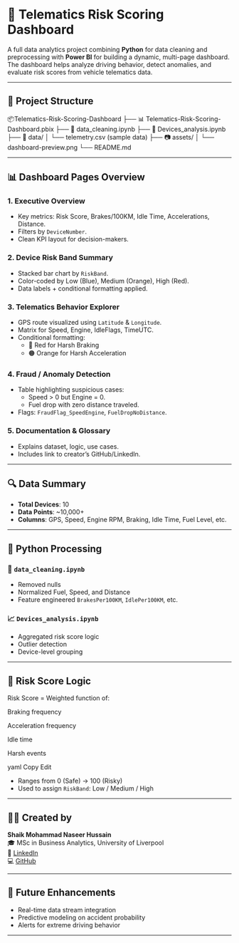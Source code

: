 # 🚗 Telematics Risk Scoring Dashboard

A full data analytics project combining **Python** for data cleaning and preprocessing with **Power BI** for building a dynamic, multi-page dashboard. The dashboard helps analyze driving behavior, detect anomalies, and evaluate risk scores from vehicle telematics data.

---

## 📁 Project Structure

📦Telematics-Risk-Scoring-Dashboard
├── 📊 Telematics-Risk-Scoring-Dashboard.pbix
├── 📓 data_cleaning.ipynb
├── 📓 Devices_analysis.ipynb
├── 📁 data/
│ └── telemetry.csv (sample data)
├── 📷 assets/
│ └── dashboard-preview.png
└── README.md


---

## 📊 Dashboard Pages Overview

### 1. **Executive Overview**
- Key metrics: Risk Score, Brakes/100KM, Idle Time, Accelerations, Distance.
- Filters by `DeviceNumber`.
- Clean KPI layout for decision-makers.

### 2. **Device Risk Band Summary**
- Stacked bar chart by `RiskBand`.
- Color-coded by Low (Blue), Medium (Orange), High (Red).
- Data labels + conditional formatting applied.

### 3. **Telematics Behavior Explorer**
- GPS route visualized using `Latitude` & `Longitude`.
- Matrix for Speed, Engine, IdleFlags, TimeUTC.
- Conditional formatting:  
  - 🔴 Red for Harsh Braking  
  - 🟠 Orange for Harsh Acceleration

### 4. **Fraud / Anomaly Detection**
- Table highlighting suspicious cases:
  - Speed > 0 but Engine = 0.
  - Fuel drop with zero distance traveled.
- Flags: `FraudFlag_SpeedEngine`, `FuelDropNoDistance`.

### 5. **Documentation & Glossary**
- Explains dataset, logic, use cases.
- Includes link to creator’s GitHub/LinkedIn.

---

## 🔍 Data Summary

- **Total Devices**: 10
- **Data Points**: ~10,000+
- **Columns**: GPS, Speed, Engine RPM, Braking, Idle Time, Fuel Level, etc.

---

## 🧪 Python Processing

### 🔧 `data_cleaning.ipynb`
- Removed nulls
- Normalized Fuel, Speed, and Distance
- Feature engineered `BrakesPer100KM`, `IdlePer100KM`, etc.

### 📈 `Devices_analysis.ipynb`
- Aggregated risk score logic
- Outlier detection
- Device-level grouping

---

## 🧠 Risk Score Logic

Risk Score = Weighted function of:

Braking frequency

Acceleration frequency

Idle time

Harsh events

yaml
Copy
Edit

- Ranges from 0 (Safe) → 100 (Risky)
- Used to assign `RiskBand`: Low / Medium / High

---

## 👨‍💻 Created by

**Shaik Mohammad Naseer Hussain**  
🎓 MSc in Business Analytics, University of Liverpool  
🔗 [LinkedIn](https://www.linkedin.com/in/your-link)  
💻 [GitHub](https://github.com/your-username)

---

## 📌 Future Enhancements

- Real-time data stream integration  
- Predictive modeling on accident probability  
- Alerts for extreme driving behavior

---
